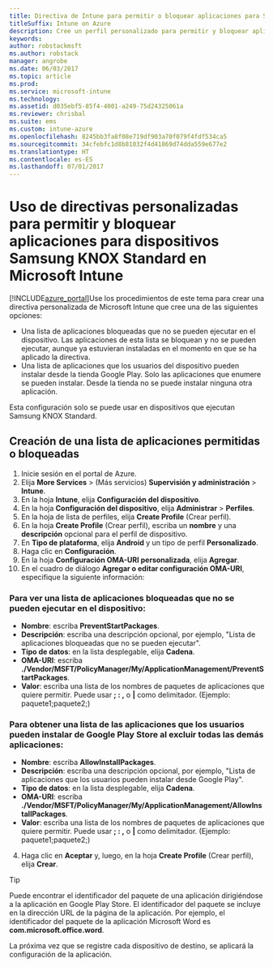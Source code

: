 ```yaml
---
title: Directiva de Intune para permitir o bloquear aplicaciones para Samsung KNOX
titleSuffix: Intune on Azure
description: Cree un perfil personalizado para permitir y bloquear aplicaciones para dispositivos Samsung KNOX Standard.
keywords: 
author: robstackmsft
ms.author: robstack
manager: angrobe
ms.date: 06/03/2017
ms.topic: article
ms.prod: 
ms.service: microsoft-intune
ms.technology: 
ms.assetid: d035ebf5-85f4-4001-a249-75d24325061a
ms.reviewer: chrisbal
ms.suite: ems
ms.custom: intune-azure
ms.openlocfilehash: 8245bb3fa8f08e719df903a70f079f4fdf534ca5
ms.sourcegitcommit: 34cfebfc1d8b81032f4d41869d74dda559e677e2
ms.translationtype: HT
ms.contentlocale: es-ES
ms.lasthandoff: 07/01/2017
---
```

# <a name="use-custom-policies-to-allow-and-block-apps-for-samsung-knox-standard-devices-in-microsoft-intune"></a>Uso de directivas personalizadas para permitir y bloquear aplicaciones para dispositivos Samsung KNOX Standard en Microsoft Intune
[!INCLUDE[azure_portal](./includes/azure_portal.md)]Use los procedimientos de este tema para crear una directiva personalizada de Microsoft Intune que cree una de las siguientes opciones:

- Una lista de aplicaciones bloqueadas que no se pueden ejecutar en el dispositivo. Las aplicaciones de esta lista se bloquean y no se pueden ejecutar, aunque ya estuvieran instaladas en el momento en que se ha aplicado la directiva.
- Una lista de aplicaciones que los usuarios del dispositivo pueden instalar desde la tienda Google Play. Solo las aplicaciones que enumere se pueden instalar. Desde la tienda no se puede instalar ninguna otra aplicación.

Esta configuración solo se puede usar en dispositivos que ejecutan Samsung KNOX Standard.

## <a name="create-an-allowed-or-blocked-app-list"></a>Creación de una lista de aplicaciones permitidas o bloqueadas

1. Inicie sesión en el portal de Azure.
2. Elija **More Services** >  (Más servicios) **Supervisión y administración** > **Intune**.
3. En la hoja **Intune**, elija **Configuración del dispositivo**.
2. En la hoja **Configuración del dispositivo**, elija **Administrar** > **Perfiles**.
2. En la hoja de lista de perfiles, elija **Create Profile** (Crear perfil).
3. En la hoja **Create Profile** (Crear perfil), escriba un **nombre** y una **descripción** opcional para el perfil de dispositivo.
2. En **Tipo de plataforma**, elija **Android** y un tipo de perfil **Personalizado**.
3. Haga clic en **Configuración**.
3. En la hoja **Configuración OMA-URI personalizada**, elija **Agregar**.
4. En el cuadro de diálogo **Agregar o editar configuración OMA-URI**, especifique la siguiente información:

### <a name="for-a-list-of-apps-that-are-blocked-from-running-on-the-device"></a>Para ver una lista de aplicaciones bloqueadas que no se pueden ejecutar en el dispositivo:

- **Nombre**: escriba **PreventStartPackages**.
- **Descripción**: escriba una descripción opcional, por ejemplo, "Lista de aplicaciones bloqueadas que no se pueden ejecutar".
-   **Tipo de datos**: en la lista desplegable, elija **Cadena**.
-   **OMA-URI**: escriba **./Vendor/MSFT/PolicyManager/My/ApplicationManagement/PreventStartPackages**.
-   **Valor**: escriba una lista de los nombres de paquetes de aplicaciones que quiere permitir. Puede usar **; : ,** o **|** como delimitador. (Ejemplo: paquete1;paquete2;)

### <a name="for-a-list-of-apps-that-users-are-allowed-to-install-from-the-google-play-store-while-excluding-all-other-apps"></a>Para obtener una lista de las aplicaciones que los usuarios pueden instalar de Google Play Store al excluir todas las demás aplicaciones:
- **Nombre**: escriba **AllowInstallPackages**.
- **Descripción**: escriba una descripción opcional, por ejemplo, "Lista de aplicaciones que los usuarios pueden instalar desde Google Play".
- **Tipo de datos**: en la lista desplegable, elija **Cadena**.
- **OMA-URI**: escriba **./Vendor/MSFT/PolicyManager/My/ApplicationManagement/AllowInstallPackages**.
- **Valor**: escriba una lista de los nombres de paquetes de aplicaciones que quiere permitir. Puede usar **; : ,** o **|** como delimitador. (Ejemplo: paquete1;paquete2;)

4. Haga clic en **Aceptar** y, luego, en la hoja **Create Profile** (Crear perfil), elija **Crear**.

>[!TIP]
> Puede encontrar el identificador del paquete de una aplicación dirigiéndose a la aplicación en Google Play Store. El identificador del paquete se incluye en la dirección URL de la página de la aplicación. Por ejemplo, el identificador del paquete de la aplicación Microsoft Word es **com.microsoft.office.word**.

La próxima vez que se registre cada dispositivo de destino, se aplicará la configuración de la aplicación.


<!---## Assign the custom profile--->
